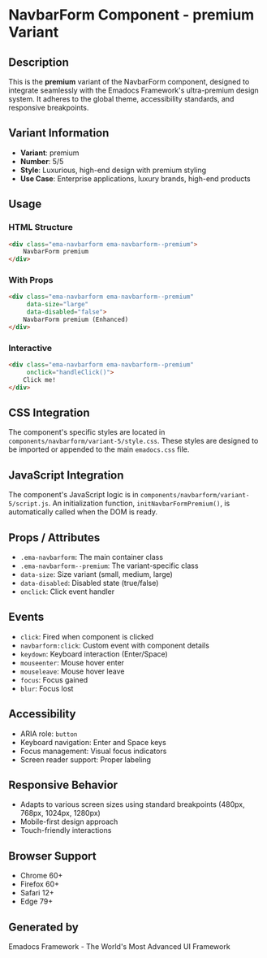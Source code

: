 # NavbarForm Component - premium Variant

## Description
This is the **premium** variant of the NavbarForm component, designed to integrate seamlessly with the Emadocs Framework's ultra-premium design system. It adheres to the global theme, accessibility standards, and responsive breakpoints.

## Variant Information
- **Variant**: premium
- **Number**: 5/5
- **Style**: Luxurious, high-end design with premium styling
- **Use Case**: Enterprise applications, luxury brands, high-end products

## Usage

### HTML Structure
```html
<div class="ema-navbarform ema-navbarform--premium">
    NavbarForm premium
</div>
```

### With Props
```html
<div class="ema-navbarform ema-navbarform--premium" 
     data-size="large" 
     data-disabled="false">
    NavbarForm premium (Enhanced)
</div>
```

### Interactive
```html
<div class="ema-navbarform ema-navbarform--premium" 
     onclick="handleClick()">
    Click me!
</div>
```

## CSS Integration
The component's specific styles are located in `components/navbarform/variant-5/style.css`. These styles are designed to be imported or appended to the main `emadocs.css` file.

## JavaScript Integration
The component's JavaScript logic is in `components/navbarform/variant-5/script.js`. An initialization function, `initNavbarFormPremium()`, is automatically called when the DOM is ready.

## Props / Attributes
- `.ema-navbarform`: The main container class
- `.ema-navbarform--premium`: The variant-specific class
- `data-size`: Size variant (small, medium, large)
- `data-disabled`: Disabled state (true/false)
- `onclick`: Click event handler

## Events
- `click`: Fired when component is clicked
- `navbarform:click`: Custom event with component details
- `keydown`: Keyboard interaction (Enter/Space)
- `mouseenter`: Mouse hover enter
- `mouseleave`: Mouse hover leave
- `focus`: Focus gained
- `blur`: Focus lost

## Accessibility
- ARIA role: `button`
- Keyboard navigation: Enter and Space keys
- Focus management: Visual focus indicators
- Screen reader support: Proper labeling

## Responsive Behavior
- Adapts to various screen sizes using standard breakpoints (480px, 768px, 1024px, 1280px)
- Mobile-first design approach
- Touch-friendly interactions

## Browser Support
- Chrome 60+
- Firefox 60+
- Safari 12+
- Edge 79+

## Generated by
Emadocs Framework - The World's Most Advanced UI Framework
